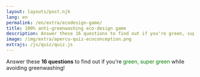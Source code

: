 ```yaml
---
layout: layouts/post.njk
lang: en
permalink: /en/extra/ecodesign-game/
title: 100% anti-greenwashing eco-design game
description: Answer these 16 questions to find out if you're green, super green and avoiding greenwashing!
image: /img/extra/apercu-quiz-ecoconception.png
extrajs: /js/quiz/quiz.js
---
```


Answer these **16 questions** to find out if you're <span style="color:green">green, super green</span> while avoiding greenwashing!

<form class="form-group" data-quiz-json="/js/quiz/data/ecodesign.json" data-quiz-lang="en"></form>